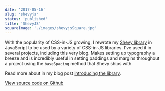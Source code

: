 ```yaml
---
date: '2017-05-16'
slug: 'shevyjs'
status: 'published'
title: 'ShevyJS'
squareImage: './images/shevyjsSquare.jpg'
---
```


With the popularity of CSS-in-JS growing, I rewrote my [Shevy library](/portfolio/shevy) in JavaScript to be used by a variety of CSS-in-JS libraries. I've used it in several projects, including this very blog. Makes setting up typography a breeze and is incredibly useful in setting paddings and margins throughout a project using the `baseSpacing` method that Shevy ships with.

Read more about in my blog post [introducing the library](/shevyjs).

[View source code on Github](https://github.com/kyleshevlin/shevyjs)
